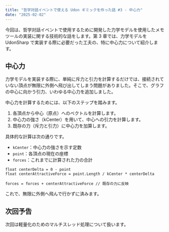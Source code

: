 ```yaml
---
title: "哲学対話イベントで使える Udon ギミックを作った話 #3 - 中心力"
date: "2025-02-02"
---
```


今回は、哲学対話イベントで使用するために開発した力学モデルを使用したメモツールの実装に関する技術的な話をします。第 3 章では、力学モデルを UdonSharp で実装する際に必要だった工夫の、特に中心力について紹介します。

## 中心力

力学モデルを実装する際に、単純に斥力と引力を計算するだけでは、接続されていない頂点が無限に外側へ飛び出してしまう問題がありました。そこで、グラフの中心に向かう引力、いわゆる中心力を追加しました。

中心力を計算するためには、以下のステップを踏みます。

1. 各頂点から中心（原点）へのベクトルを計算します。
2. 中心力の強さ（kCenter）を用いて、中心への引力を計算します。
3. 既存の力（斥力と引力）に中心力を加算します。

具体的な計算は次の通りです。

- `kCenter`：中心力の強さを示す定数
- `point`：各頂点の現在の座標
- `forces`：これまでに計算された力の合計

```
float centerDelta = 0 - point
float centerAttractiveForce = point.Length / kCenter * centerDelta

forces = forces + centerAttractiveForce // 既存の力に反映
```

これで、無限に外側へ飛んで行かずに済みます。

## 次回予告

次回は軽量化のためのマルチスレッド処理について扱います。
